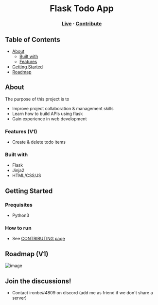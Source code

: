 <h1 align="center">Flask Todo App</h1>
<h3 align="center">
    <a href="#">Live</a> · 
    <a href="#" class="default">Contribute</a> 
</h3>

## Table of Contents
* [About](#about)
  * [Built with](#built-with)
  * [Features](#features)
* [Getting Started](#getting-started)
* [Roadmap](#roadmap)

## About

The purpose of this project is to

- Improve project collaboration & management skills
- Learn how to build APIs using flask
- Gain experience in web development

### Features (V1)

- Create & delete todo items

### Built with

- Flask
- Jinja2
- HTML/CSS/JS

## Getting Started

### Prequisites

- Python3

### How to run

- See [CONTRIBUTING page](https://github.com/CSSG-Labs/flask-todo-app/blob/main/docs/CONTRIBUTING.md)

## Roadmap (V1)

![image](https://user-images.githubusercontent.com/14286113/168209733-13b07706-3ba2-43af-8935-72cad91b054a.png)


## Join the discussions!

- Contact ironbe#4809 on discord (add me as friend if we don't share a server)
